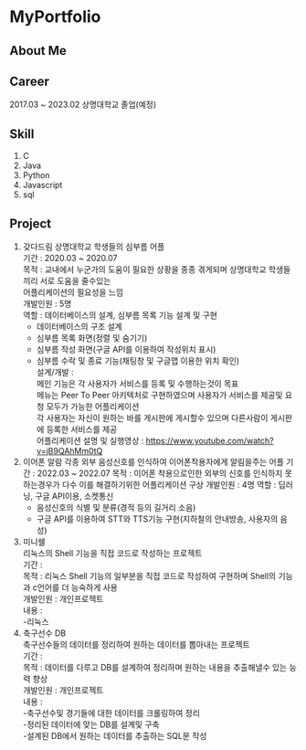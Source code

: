 # MyPortfolio

## About Me

## Career

2017.03 ~ 2023.02 상명대학교 졸업(예정)

## Skill

1. C
2. Java
3. Python
4. Javascript
5. sql

## Project

1. 갖다드림
  상명대학교 학생들의 심부름 어플  
  기간 : 2020.03 ~ 2020.07  
  목적 : 교내에서 누군가의 도움이 필요한 상황을 종종 겪게되며 상명대학교 학생들끼리 서로 도움을 줄수있는  
  어플리케이션의 필요성을 느낌  
  개발인원 : 5명  
  역할 : 데이터베이스의 설계, 심부름 목록 기능 설계 및 구현  
    - 데이터베이스의 구조 설계
    - 심부름 목록 화면(정렬 및 숨기기)
    - 심부름 작성 화면(구글 API를 이용하여 작성위치 표시)
    - 심부름 수락 및 종료 기능(채팅창 및 구글맵 이용한 위치 확인)  
  설계/개발 :  
  메인 기능은 각 사용자가 서비스를 등록 및 수행하는것이 목표  
  메뉴는 Peer To Peer 아키텍처로 구현하였으며 사용자가 서비스를 제공및 요청 모두가 가능한 어플리케이션  
  각 사용자는 자신이 원하는 바를 게시판에 게시할수 있으며 다른사람이 게시판에 등록한 서비스를 제공  
  어플리케이션 설명 및 실행영상 : https://www.youtube.com/watch?v=jB9QAhMm0tQ  
2. 이어폰 알람
  각종 외부 음성신호를 인식하여 이어폰착용자에게 알림을주는 어플
  기간 : 2022.03 ~ 2022.07
  목적 : 이어폰 착용으로인한 외부의 신호를 인식하지 못하는경우가 다수 이를 해결하기위한 어플리케이션 구상
  개발인원 : 4명
  역할 : 딥러닝, 구글 API이용, 소켓통신 
    - 음성신호의 식별 및 분류(경적 등의 길거리 소음)
    - 구글 API를 이용하여 STT와 TTS기능 구현(지하철의 안내방송, 사용자의 음성)
3. 미니쉘  
  리눅스의 Shell 기능을 직접 코드로 작성하는 프로젝트  
  기간 :   
  목적 : 리눅스 Shell 기능의 일부분을 직접 코드로 작성하여 구현하며 Shell의 기능과 c언어를 더 능숙하게 사용  
  개발인원 : 개인프로젝트  
  내용 :  
    -리눅스
4. 축구선수 DB  
  축구선수들의 데이터를 정리하여 원하는 데이터를 뽑아내는 프로젝트  
  기간 :  
  목적 : 데이터를 다루고 DB를 설계하여 정리하며 원하는 내용을 추출해낼수 있는 능력 향상  
  개발인원 : 개인프로젝트  
  내용 :   
    -축구선수및 경기들에 대한 데이터를 크롤링하여 정리  
    -정리된 데이터에 맞는 DB를 설계및 구축  
    -설계된 DB에서 원하는 데이터를 추출하는 SQL문 작성  
